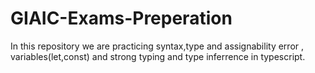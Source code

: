 # GIAIC-Exams-Preperation
In this repository we are practicing syntax,type and assignability error , variables(let,const) and strong typing and type inferrence in typescript.

